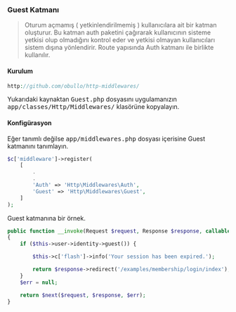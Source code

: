 
### Guest Katmanı

> Oturum açmamış ( yetkinlendirilmemiş ) kullanıcılara ait bir katman oluşturur. Bu katman auth paketini çağırarak kullanıcının sisteme yetkisi olup olmadığını kontrol eder ve yetkisi olmayan kullanıcıları sistem dışına yönlendirir. Route yapısında Auth katmanı ile birlikte kullanılır.
<a name="auth-configuration"></a>

#### Kurulum

```php
http://github.com/obullo/http-middlewares/
```

Yukarıdaki kaynaktan <kbd>Guest.php</kbd> dosyasını uygulamanızın <kbd>app/classes/Http/Middlewares/</kbd> klasörüne kopyalayın.


#### Konfigürasyon

Eğer tanımlı değilse <kbd>app/middlewares.php</kbd> dosyası içerisine Guest katmanını tanımlayın.

```php
$c['middleware']->register(
    [
        .
        .
        'Auth' => 'Http\Middlewares\Auth',
        'Guest' => 'Http\Middlewares\Guest',
    ]
);
```

Guest katmanına bir örnek.


```php
public function __invoke(Request $request, Response $response, callable $next = null)
{
    if ($this->user->identity->guest()) {

        $this->c['flash']->info('Your session has been expired.');

        return $response->redirect('/examples/membership/login/index');
    }
    $err = null;

    return $next($request, $response, $err);
}
```